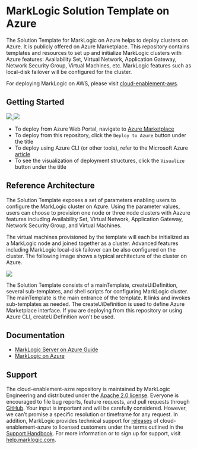 # MarkLogic Solution Template on Azure

The Solution Template for MarkLogic on Azure helps to deploy clusters on Azure. It is publicly offered on Azure Marketplace. This repository contains templates and resources to set up and initialize MarkLogic clusters with Azure features: Availability Set, Virtual Network, Application Gateway, Network Security Group, Virtual Machines, etc. MarkLogic features such as local-disk failover will be configured for the cluster.

For deploying MarkLogic on AWS, please visit [cloud-enablement-aws](https://github.com/marklogic/cloud-enablement-aws).

## Getting Started

<a href="https://portal.azure.com/#create/Microsoft.Template/uri/https%3A%2F%2Fraw.githubusercontent.com%2Fmarklogic%2Fcloud-enablement-azure%2F9.0-master%2FmainTemplate.json" target="_blank">
    <img src="http://azuredeploy.net/deploybutton.png"/>
</a>
<a href="http://armviz.io/#/?load=https://raw.githubusercontent.com/marklogic/cloud-enablement-azure/9.0-master/mainTemplate.json" target="_blank">
  <img src="http://armviz.io/visualizebutton.png"/>
</a>

* To deploy from Azure Web Portal, navigate to [Azure Marketplace](https://azuremarketplace.microsoft.com/en-us/marketplace/apps?search=marklogic&page=1)
* To deploy from this repository, click the `Deploy to Azure` button under the title  
* To deploy using Azure CLI (or other tools), refer to the Microsoft Azure [article](https://docs.microsoft.com/en-us/azure/azure-resource-manager/resource-group-template-deploy-cli)
* To see the visualization of deployment structures, click the `Visualize` button under the title

## Reference Architecture

The Solution Template exposes a set of parameters enabling users to configure the MarkLogic cluster on Azure. Using the parameter values, users can choose to provision one node or three node clusters with Aazure features including Availability Set, Virtual Network, Application Gateway, Network Security Group, and Virtual Machines.

The virtual machines provisioned by the template will each be initialized as a MarkLogic node and joined together as a cluster. Advanced features including MarkLogic local-disk failover can be also configured on the cluster. The following image shows a typical architecture of the cluster on Azure.

![](doc/typical_architecture_of_azure_cluster.png)

The Solution Template consists of a mainTemplate, createUiDefinition, several sub-templates, and shell scripts for configuring MarkLogic cluster. The mainTemplate is the main entrance of the template. It links and invokes sub-templates as needed. The createUiDefinition is used to define Azure Marketplace interface. If you are deploying from this repository or using Azure CLI, createUiDefinition won't be used.

## Documentation

- [MarkLogic Server on Azure Guide](http://docs.marklogic.com/guide/azure)
- [MarkLogic on Azure](https://developer.marklogic.com/products/cloud/azure)  

## Support

The cloud-enablement-azre repository is maintained by MarkLogic Engineering and distributed under the [Apache 2.0 license](https://github.com/marklogic/cloud-enablement-azure/blob/master/LICENSE.TXT). Everyone is encouraged to file bug reports, feature requests, and pull requests through [GitHub](https://github.com/marklogic/cloud-enablement-azure/issues/new). Your input is important and will be carefully considered. However, we can’t promise a specific resolution or timeframe for any request. In addition, MarkLogic provides technical support for [releases](https://github.com/marklogic/cloud-enablement-azure/releases) of cloud-enablement-azure to licensed customers under the terms outlined in the [Support Handbook](http://www.marklogic.com/files/Mark_Logic_Support_Handbook.pdf). For more information or to sign up for support, visit [help.marklogic.com](http://help.marklogic.com).
